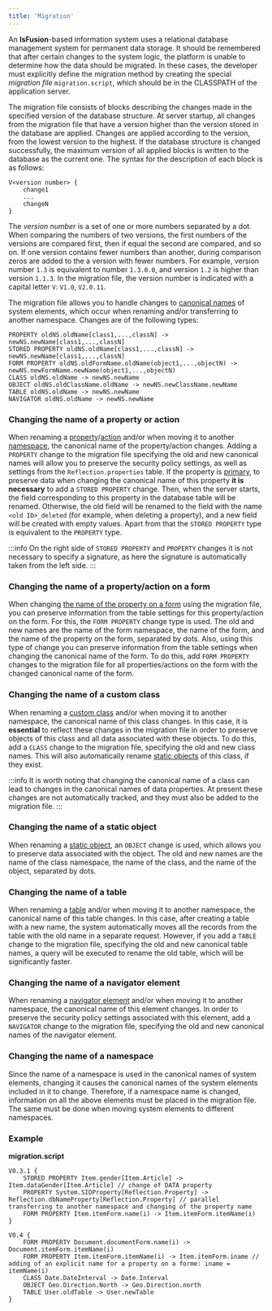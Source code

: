 ```yaml
---
title: 'Migration'
---
```


An **lsFusion**-based information system uses a relational database management system for permanent data storage. It should be remembered that after certain changes to the system logic, the platform is unable to determine how the data should be migrated. In these cases, the developer must explicitly define the migration method by creating the special *migration file* `migration.script`, which should be in the CLASSPATH of the application server.

The migration file consists of blocks describing the changes made in the specified version of the database structure. At server startup, all changes from the migration file that have a version higher than the version stored in the database are applied. Changes are applied according to the version, from the lowest version to the highest. If the database structure is changed successfully, the maximum version of all applied blocks is written to the database as the current one. The syntax for the description of each block is as follows:

```
V<version number> {
    change1
    ...
    changeN 
}
```

The *version number* is a set of one or more numbers separated by a dot. When comparing the numbers of two versions, the first numbers of the versions are compared first, then if equal the second are compared, and so on. If one version contains fewer numbers than another, during comparison zeros are added to the a version with fewer numbers. For example, version number `1.3` is equivalent to number `1.3.0.0`, and version `1.2` is higher than version `1.1.3`. In the migration file, the version number is indicated with a capital letter `V`: `V1.0`, `V2.0.11`.

The migration file allows you to handle changes to [canonical names](Naming.md#canonicalname) of system elements, which occur when renaming and/or transferring to another namespace. Changes are of the following types: 

```
PROPERTY oldNS.oldName[class1,...,classN] -> newNS.newName[class1,...,classN]
STORED PROPERTY oldNS.oldName[class1,...,classN] -> newNS.newName[class1,...,classN]
FORM PROPERTY oldNS.oldFormName.oldName(object1,...,objectN) -> newNS.newFormName.newName(object1,...,objectN)  
CLASS oldNS.oldName -> newNS.newName
OBJECT oldNS.oldClassName.oldName -> newNS.newClassName.newName
TABLE oldNS.oldName -> newNS.newName
NAVIGATOR oldNS.oldName -> newNS.newName
```

### Changing the name of a property or action

When renaming a [property](Properties.md)/[action](Actions.md) and/or when moving it to another [namespace](Naming.md#namespace), the canonical name of the property/action changes. Adding a `PROPERTY` change to the migration file specifying the old and new canonical names will allow you to preserve the security policy settings, as well as settings from the `Reflection.properties` table. If the property is [primary](Data_properties_DATA.md), to preserve data when changing the canonical name of this property **it is necessary** to add a `STORED PROPERTY` change. Then, when the server starts, the field corresponding to this property in the database table will be renamed. Otherwise, the old field will be renamed to the field with the name `<old ID>_deleted` (for example, when deleting a property), and a new field will be created with empty values. Apart from that the `STORED PROPERTY` type is equivalent to the `PROPERTY` type.


:::info
On the right side of `STORED PROPERTY` and `PROPERTY` changes it is not necessary to specify a signature, as here the signature is automatically taken from the left side.
:::

### Changing the name of a property/action on a form

When changing [the name of the property on a form](Properties_and_actions_block.md#name) using the migration file, you can preserve information from the table settings for this property/action on the form. For this, the `FORM PROPERTY` change type is used. The old and new names are the name of the form namespace, the name of the form, and the name of the property on the form, separated by dots. Also, using this type of change you can preserve information from the table settings when changing the canonical name of the form. To do this, add `FORM PROPERTY` changes to the migration file for all properties/actions on the form with the changed canonical name of the form.

### Changing the name of a custom class

When renaming a [custom class](User_classes.md) and/or when moving it to another namespace, the canonical name of this class changes. In this case, it is **essential** to reflect these changes in the migration file in order to preserve objects of this class and all data associated with these objects. To do this, add a `CLASS` change to the migration file, specifying the old and new class names. This will also automatically rename [static objects](Static_objects.md) of this class, if they exist. 


:::info
It is worth noting that changing the canonical name of a class can lead to changes in the canonical names of data properties. At present these changes are not automatically tracked, and they must also be added to the migration file.
:::

### Changing the name of a static object

When renaming a [static object](Static_objects.md), an `OBJECT` change is used, which allows you to preserve data associated with the object. The old and new names are the name of the class namespace, the name of the class, and the name of the object, separated by dots. 

### Changing the name of a table

When renaming a [table](Tables.md) and/or when moving it to another namespace, the canonical name of this table changes. In this case, after creating a table with a new name, the system automatically moves all the records from the table with the old name in a separate request. However, if you add a `TABLE` change to the migration file, specifying the old and new canonical table names, a query will be executed to rename the old table, which will be significantly faster.

### Changing the name of a navigator element

When renaming a [navigator element](Navigator.md) and/or when moving it to another namespace, the canonical name of this element changes. In order to preserve the security policy settings associated with this element, add a `NAVIGATOR` change to the migration file, specifying the old and new canonical names of the navigator element. 

### Changing the name of a namespace

Since the name of a namespace is used in the canonical names of system elements, changing it causes the canonical names of the system elements included in it to change. Therefore, if a namespace name is changed, information on all the above elements must be placed in the migration file. The same must be done when moving system elements to different namespaces.

### Example

**migration.script**

```
V0.3.1 {
    STORED PROPERTY Item.gender[Item.Article] -> Item.dataGender[Item.Article] // change of DATA property 
    PROPERTY System.SIDProperty[Reflection.Property] -> Reflection.dbNameProperty[Reflection.Property] // parallel transferring to another namespace and changing of the property name
    FORM PROPERTY Item.itemForm.name(i) -> Item.itemForm.itemName(i)
}
 
V0.4 {
    FORM PROPERTY Document.documentForm.name(i) -> Document.itemForm.itemName(i)
    FORM PROPERTY Item.itemForm.itemName(i) -> Item.itemForm.iname // adding of an explicit name for a property on a formе: iname = itemName(i)
    CLASS Date.DateInterval -> Date.Interval
    OBJECT Geo.Direction.North -> Geo.Direction.north
    TABLE User.oldTable -> User.newTable
}
```
